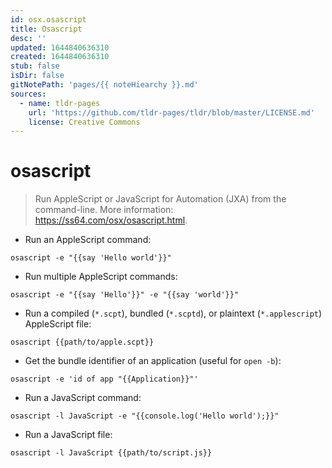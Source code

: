 ```yaml
---
id: osx.osascript
title: Osascript
desc: ''
updated: 1644840636310
created: 1644840636310
stub: false
isDir: false
gitNotePath: 'pages/{{ noteHiearchy }}.md'
sources:
  - name: tldr-pages
    url: 'https://github.com/tldr-pages/tldr/blob/master/LICENSE.md'
    license: Creative Commons
---
```

# osascript

> Run AppleScript or JavaScript for Automation (JXA) from the command-line.
> More information: <https://ss64.com/osx/osascript.html>.

- Run an AppleScript command:

`osascript -e "{{say 'Hello world'}}"`

- Run multiple AppleScript commands:

`osascript -e "{{say 'Hello'}}" -e "{{say 'world'}}"`

- Run a compiled (`*.scpt`), bundled (`*.scptd`), or plaintext (`*.applescript`) AppleScript file:

`osascript {{path/to/apple.scpt}}`

- Get the bundle identifier of an application (useful for `open -b`):

`osascript -e 'id of app "{{Application}}"'`

- Run a JavaScript command:

`osascript -l JavaScript -e "{{console.log('Hello world');}}"`

- Run a JavaScript file:

`osascript -l JavaScript {{path/to/script.js}}`

